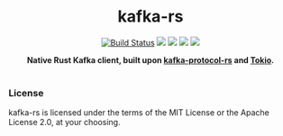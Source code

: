 <h1 align="center">kafka-rs</h1>
<div align="center">

[![Build Status](https://github.com/thedodd/kafka-rs/actions/workflows/ci.yaml/badge.svg?branch=main)](https://github.com/thedodd/kafka-rs/actions)
[![](https://img.shields.io/crates/v/kafka-rs.svg?color=brightgreen&style=flat-square)](https://crates.io/crates/kafka-rs)
![](https://img.shields.io/badge/license-MIT%2FApache--2.0-blue?style=flat-square)
![](https://img.shields.io/crates/d/kafka-rs?label=downloads%20%28crates.io%29&style=flat-square)
![](https://img.shields.io/github/downloads/thedodd/kafka-rs/total?label=downloads%20%28GH%29&style=flat-square)

  <strong>
    Native Rust Kafka client, built upon <a href="https://github.com/tychedelia/kafka-protocol-rs">kafka-protocol-rs</a> and <a href="https://tokio.rs">Tokio</a>.
  </strong>
</div>
<br/>

### License
kafka-rs is licensed under the terms of the MIT License or the Apache License 2.0, at your choosing.
